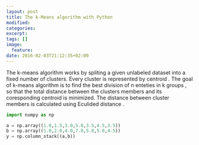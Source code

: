 ```yaml
---
layout: post
title: The k-Means algorithm with Python
modified:
categories: 
excerpt:
tags: []
image:
  feature:
date: 2016-02-03T21:12:35+02:00
---
```


The k-means algorithm works by spliting a given unlabeled dataset into a fixed number of clusters. Every cluster is represented by centroid . The goal of k-means algorithm is to find the best division of n enteties in k groups , so that the total distance between the clusters members and its coresponding centroid is minimized. The distance between cluster members is calculated using Eculided distance .

~~~ python
import numpy as np

a = np.array((1.0,1.5,3.0,5.0,3.5,4.5,3.5))
b = np.array((1.0,2.0,4.0,7.0,5.0,5.0,4.5))
y = np.column_stack((a,b))

~~~